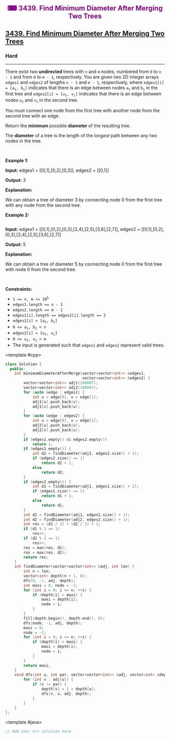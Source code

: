 <div align = "center">
<h style = "margin-bottom: 0px; margin-top: 0px; color : purple;" align = "center" class = "header">

## ⌨ 3439. Find Minimum Diameter After Merging Two Trees

</h>
</div>

<h2><a href="https://leetcode.com/problems/find-minimum-diameter-after-merging-two-trees" target = "_blank">3439. Find Minimum Diameter After Merging Two Trees</a></h2><h3>Hard</h3><hr><p>There exist two <strong>undirected </strong>trees with <code>n</code> and <code>m</code> nodes, numbered from <code>0</code> to <code>n - 1</code> and from <code>0</code> to <code>m - 1</code>, respectively. You are given two 2D integer arrays <code>edges1</code> and <code>edges2</code> of lengths <code>n - 1</code> and <code>m - 1</code>, respectively, where <code>edges1[i] = [a<sub>i</sub>, b<sub>i</sub>]</code> indicates that there is an edge between nodes <code>a<sub>i</sub></code> and <code>b<sub>i</sub></code> in the first tree and <code>edges2[i] = [u<sub>i</sub>, v<sub>i</sub>]</code> indicates that there is an edge between nodes <code>u<sub>i</sub></code> and <code>v<sub>i</sub></code> in the second tree.</p>

<p>You must connect one node from the first tree with another node from the second tree with an edge.</p>

<p>Return the <strong>minimum </strong>possible <strong>diameter </strong>of the resulting tree.</p>

<p>The <strong>diameter</strong> of a tree is the length of the <em>longest</em> path between any two nodes in the tree.</p>

<p>&nbsp;</p>
<p><strong class="example">Example 1:</strong><img alt="" src="https://assets.leetcode.com/uploads/2024/04/22/example11-transformed.png" /></p>

<div class="example-block">
<p><strong>Input:</strong> <span class="example-io">edges1 = [[0,1],[0,2],[0,3]], edges2 = [[0,1]]</span></p>

<p><strong>Output:</strong> <span class="example-io">3</span></p>

<p><strong>Explanation:</strong></p>

<p>We can obtain a tree of diameter 3 by connecting node 0 from the first tree with any node from the second tree.</p>
</div>

<p><strong class="example">Example 2:</strong></p>
<img alt="" src="https://assets.leetcode.com/uploads/2024/04/22/example211.png" />
<div class="example-block">
<p><strong>Input:</strong> <span class="example-io">edges1 = [[0,1],[0,2],[0,3],[2,4],[2,5],[3,6],[2,7]], edges2 = [[0,1],[0,2],[0,3],[2,4],[2,5],[3,6],[2,7]]</span></p>

<p><strong>Output:</strong> <span class="example-io">5</span></p>

<p><strong>Explanation:</strong></p>

<p>We can obtain a tree of diameter 5 by connecting node 0 from the first tree with node 0 from the second tree.</p>
</div>

<p>&nbsp;</p>
<p><strong>Constraints:</strong></p>

<ul>
	<li><code>1 &lt;= n, m &lt;= 10<sup>5</sup></code></li>
	<li><code>edges1.length == n - 1</code></li>
	<li><code>edges2.length == m - 1</code></li>
	<li><code>edges1[i].length == edges2[i].length == 2</code></li>
	<li><code>edges1[i] = [a<sub>i</sub>, b<sub>i</sub>]</code></li>
	<li><code>0 &lt;= a<sub>i</sub>, b<sub>i</sub> &lt; n</code></li>
	<li><code>edges2[i] = [u<sub>i</sub>, v<sub>i</sub>]</code></li>
	<li><code>0 &lt;= u<sub>i</sub>, v<sub>i</sub> &lt; m</code></li>
	<li>The input is generated such that <code>edges1</code> and <code>edges2</code> represent valid trees.</li>
</ul>

<CodeTabs :languages="[ { name: 'C++', slot: 'cpp' }, { name: 'Java', slot: 'java' } ]">

<template #cpp>

```cpp
class Solution {
  public:
    int minimumDiameterAfterMerge(vector<vector<int>> &edges1,
                                  vector<vector<int>> &edges2) {
        vector<vector<int>> adj1(100007);
        vector<vector<int>> adj2(100007);
        for (auto &edge : edges1) {
            int u = edge[0], v = edge[1];
            adj1[u].push_back(v);
            adj1[v].push_back(u);
        }
        for (auto &edge : edges2) {
            int u = edge[0], v = edge[1];
            adj2[u].push_back(v);
            adj2[v].push_back(u);
        }
        if (edges1.empty() && edges2.empty())
            return 1;
        if (edges1.empty()) {
            int d2 = findDiameter(adj2, edges2.size() + 1);
            if (edges2.size() == 1)
                return d2 + 1;
            else
                return d2;
        }
        if (edges2.empty()) {
            int d1 = findDiameter(adj1, edges1.size() + 1);
            if (edges1.size() == 1)
                return d1 + 1;
            else
                return d1;
        }
        int d1 = findDiameter(adj1, edges1.size() + 1);
        int d2 = findDiameter(adj2, edges2.size() + 1);
        int res = (d1 / 2) + (d2 / 2) + 1;
        if (d1 % 2 == 1)
            res++;
        if (d2 % 2 == 1)
            res++;
        res = max(res, d1);
        res = max(res, d2);
        return res;
    }
    int findDiameter(vector<vector<int>> &adj, int len) {
        int n = len;
        vector<int> depth(n + 1, 0);
        dfs(0, -1, adj, depth);
        int maxi = 0, node = -1;
        for (int i = 0; i <= n; ++i) {
            if (depth[i] > maxi) {
                maxi = depth[i];
                node = i;
            }
        }
        fill(depth.begin(), depth.end(), 0);
        dfs(node, -1, adj, depth);
        maxi = 0;
        node = -1;
        for (int i = 0; i <= n; ++i) {
            if (depth[i] > maxi) {
                maxi = depth[i];
                node = i;
            }
        }
        return maxi;
    }
    void dfs(int u, int par, vector<vector<int>> &adj, vector<int> &depth) {
        for (int v : adj[u]) {
            if (v != par) {
                depth[v] = 1 + depth[u];
                dfs(v, u, adj, depth);
            }
        }
    }
};
```

</template>

<template #java>

```java
// Add your C++ solution here
```

</template>

</CodeTabs>
